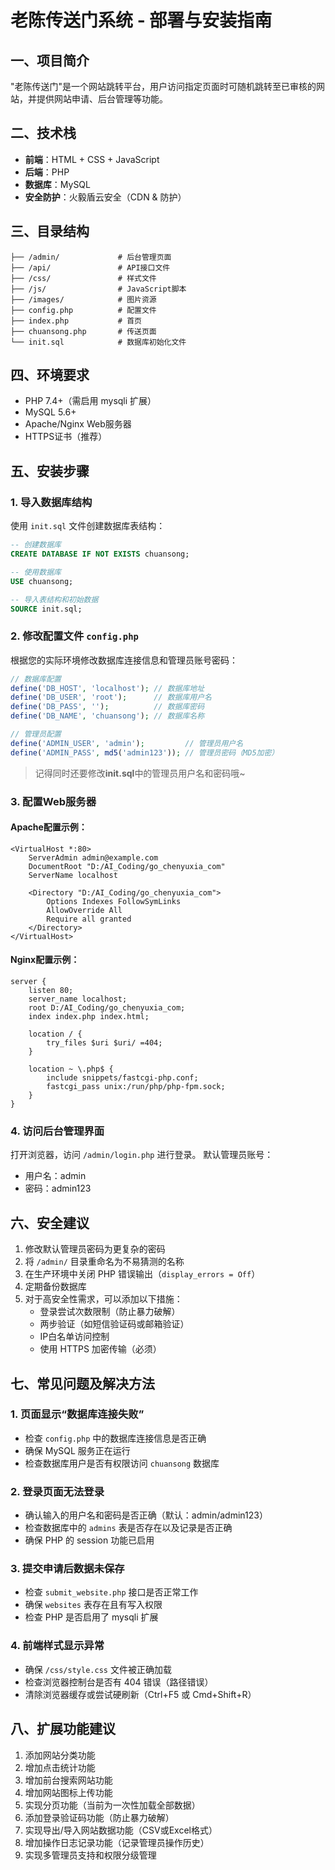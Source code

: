 # 老陈传送门系统 - 部署与安装指南

## 一、项目简介
"老陈传送门"是一个网站跳转平台，用户访问指定页面时可随机跳转至已审核的网站，并提供网站申请、后台管理等功能。

## 二、技术栈
- **前端**：HTML + CSS + JavaScript
- **后端**：PHP
- **数据库**：MySQL
- **安全防护**：火毅盾云安全（CDN & 防护）

## 三、目录结构
```
├── /admin/             # 后台管理页面
├── /api/               # API接口文件
├── /css/               # 样式文件
├── /js/                # JavaScript脚本
├── /images/            # 图片资源
├── config.php          # 配置文件
├── index.php           # 首页
├── chuansong.php       # 传送页面
└── init.sql            # 数据库初始化文件
```

## 四、环境要求
- PHP 7.4+（需启用 mysqli 扩展）
- MySQL 5.6+
- Apache/Nginx Web服务器
- HTTPS证书（推荐）

## 五、安装步骤

### 1. 导入数据库结构
使用 `init.sql` 文件创建数据库表结构：
```sql
-- 创建数据库
CREATE DATABASE IF NOT EXISTS chuansong;

-- 使用数据库
USE chuansong;

-- 导入表结构和初始数据
SOURCE init.sql;
```

### 2. 修改配置文件 `config.php`
根据您的实际环境修改数据库连接信息和管理员账号密码：
```php
// 数据库配置
define('DB_HOST', 'localhost'); // 数据库地址
define('DB_USER', 'root');      // 数据库用户名
define('DB_PASS', '');          // 数据库密码
define('DB_NAME', 'chuansong'); // 数据库名称

// 管理员配置
define('ADMIN_USER', 'admin');         // 管理员用户名
define('ADMIN_PASS', md5('admin123')); // 管理员密码（MD5加密）
```
> 记得同时还要修改**init.sql**中的管理员用户名和密码哦~
### 3. 配置Web服务器
#### Apache配置示例：
```apacheconf
<VirtualHost *:80>
    ServerAdmin admin@example.com
    DocumentRoot "D:/AI_Coding/go_chenyuxia_com"
    ServerName localhost

    <Directory "D:/AI_Coding/go_chenyuxia_com">
        Options Indexes FollowSymLinks
        AllowOverride All
        Require all granted
    </Directory>
</VirtualHost>
```

#### Nginx配置示例：
```nginx
server {
    listen 80;
    server_name localhost;
    root D:/AI_Coding/go_chenyuxia_com;
    index index.php index.html;

    location / {
        try_files $uri $uri/ =404;
    }

    location ~ \.php$ {
        include snippets/fastcgi-php.conf;
        fastcgi_pass unix:/run/php/php-fpm.sock;
    }
}
```

### 4. 访问后台管理界面
打开浏览器，访问 `/admin/login.php` 进行登录。
默认管理员账号：
- 用户名：admin
- 密码：admin123

## 六、安全建议
1. 修改默认管理员密码为更复杂的密码
2. 将 `/admin/` 目录重命名为不易猜测的名称
3. 在生产环境中关闭 PHP 错误输出（`display_errors = Off`）
4. 定期备份数据库
5. 对于高安全性需求，可以添加以下措施：
   - 登录尝试次数限制（防止暴力破解）
   - 两步验证（如短信验证码或邮箱验证）
   - IP白名单访问控制
   - 使用 HTTPS 加密传输（必须）

## 七、常见问题及解决方法

### 1. 页面显示“数据库连接失败”
- 检查 `config.php` 中的数据库连接信息是否正确
- 确保 MySQL 服务正在运行
- 检查数据库用户是否有权限访问 `chuansong` 数据库

### 2. 登录页面无法登录
- 确认输入的用户名和密码是否正确（默认：admin/admin123）
- 检查数据库中的 `admins` 表是否存在以及记录是否正确
- 确保 PHP 的 session 功能已启用

### 3. 提交申请后数据未保存
- 检查 `submit_website.php` 接口是否正常工作
- 确保 `websites` 表存在且有写入权限
- 检查 PHP 是否启用了 mysqli 扩展

### 4. 前端样式显示异常
- 确保 `/css/style.css` 文件被正确加载
- 检查浏览器控制台是否有 404 错误（路径错误）
- 清除浏览器缓存或尝试硬刷新（Ctrl+F5 或 Cmd+Shift+R）

## 八、扩展功能建议
1. 添加网站分类功能
2. 增加点击统计功能
3. 增加前台搜索网站功能
4. 增加网站图标上传功能
5. 实现分页功能（当前为一次性加载全部数据）
6. 添加登录验证码功能（防止暴力破解）
7. 实现导出/导入网站数据功能（CSV或Excel格式）
8. 增加操作日志记录功能（记录管理员操作历史）
9. 实现多管理员支持和权限分级管理
